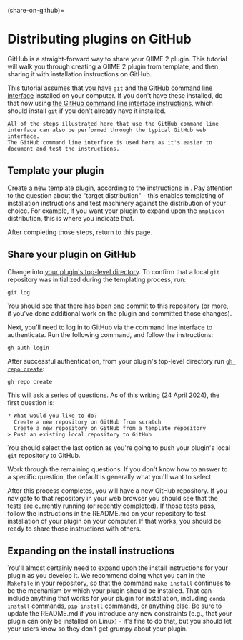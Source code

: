 (share-on-github)=
# Distributing plugins on GitHub

GitHub is a straight-forward way to share your QIIME 2 plugin.
This tutorial will walk you through creating a QIIME 2 plugin from template, and then sharing it with installation instructions on GitHub.

This tutorial assumes that you have `git` and the [GitHub command line interface](https://cli.github.com/) installed on your computer.
If you don't have these installed, do that now using [the GitHub command line interface instructions](https://github.com/cli/cli#installation), which should install `git` if you don't already have it installed.

```{note}
All of the steps illustrated here that use the GitHub command line interface can also be performed through the typical GitHub web interface.
The GitHub command line interface is used here as it's easier to document and test the instructions.
```

## Template your plugin

Create a new template plugin, according to the instructions in [](plugin-from-template).
Pay attention to the question about the "target distribution" - this enables templating of installation instructions and test machinery against the distribution of your choice.
For example, if you want your plugin to expand upon the `amplicon` distribution, this is where you indicate that.

After completing those steps, return to this page.

## Share your plugin on GitHub

Change into [your plugin's top-level directory](plugin-package-explanation-top-level-directory).
To confirm that a local `git` repository was initialized during the templating process, run:

```shell
git log
```

You should see that there has been one commit to this repository (or more, if you've done additional work on the plugin and committed those changes).

Next, you'll need to log in to GitHub via the command line interface to authenticate.
Run the following command, and follow the instructions:

```shell
gh auth login
```

After successful authentication, from your plugin's top-level directory run [`gh repo create`](https://cli.github.com/manual/gh_repo_create):

```shell
gh repo create
```

This will ask a series of questions.
As of this writing (24 April 2024), the first question is:

```shell
? What would you like to do?
  Create a new repository on GitHub from scratch
  Create a new repository on GitHub from a template repository
> Push an existing local repository to GitHub
```

You should select the last option as you're going to push your plugin's local `git` repository to GitHub.

Work through the remaining questions.
If you don't know how to answer to a specific question, the default is generally what you'll want to select.

After this process completes, you will have a new GitHub repository.
If you navigate to that repository in your web browser you should see that the tests are currently running (or recently completed).
If those tests pass, follow the instructions in the README.md on your repository to test installation of your plugin on your computer.
If that works, you should be ready to share those instructions with others.

## Expanding on the install instructions

You'll almost certainly need to expand upon the install instructions for your plugin as you develop it.
We recommend doing what you can in the `Makefile` in your repository, so that the command `make install` continues to be the mechanism by which your plugin should be installed.
That can include anything that works for your plugin for installation, including `conda install` commands, `pip install` commands, or anything else.
Be sure to update the README.md if you introduce any new constraints (e.g., that your plugin can only be installed on Linux) - it's fine to do that, but you should let your users know so they don't get grumpy about your plugin.

